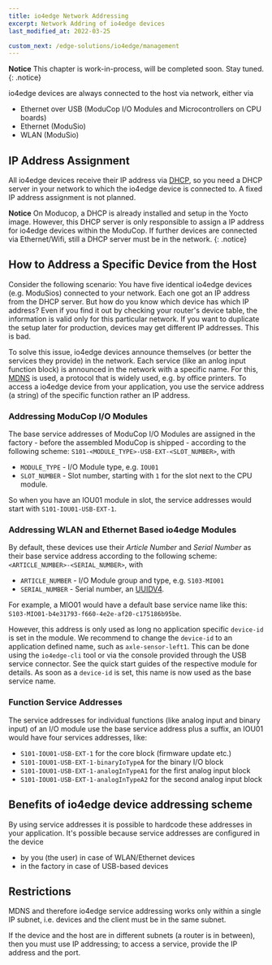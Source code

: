 ```yaml
---
title: io4edge Network Addressing
excerpt: Network Addring of io4edge devices
last_modified_at: 2022-03-25

custom_next: /edge-solutions/io4edge/management
---
```

**Notice** This chapter is work-in-process, will be completed soon. Stay tuned.
{: .notice}

io4edge devices are always connected to the host via network, either via
* Ethernet over USB (ModuCop I/O Modules and Microcontrollers on CPU boards)
* Ethernet (ModuSio)
* WLAN (ModuSio)

## IP Address Assignment

All io4edge devices receive their IP address via [DHCP](https://en.wikipedia.org/wiki/Dynamic_Host_Configuration_Protocol), so you need a DHCP server in your network to which the io4edge device is connected to. A fixed IP address assignment is not planned.

**Notice** On Moducop, a DHCP is already installed and setup in the Yocto image. However, this DHCP server is only responsible to assign a IP address for io4edge devices within the ModuCop. If further devices are connected via Ethernet/Wifi, still a DHCP server must be in the network.
{: .notice}

## How to Address a Specific Device from the Host

Consider the following scenario: You have five identical io4edge devices (e.g. ModuSios) connected to your network. Each one got an IP address from the DHCP server. But how do you know which device has which IP address? Even if you find it out by checking your router's device table, the information is valid only for this particular network. If you want to duplicate the setup later for production, devices may get different IP addresses. This is bad.

To solve this issue, io4edge devices announce themselves (or better the services they provide) in the network. Each service (like an anlog input function block) is announced in the network with a specific name. For this, [MDNS](https://en.wikipedia.org/wiki/Multicast_DNS) is used, a protocol that is widely used, e.g. by office printers. To access a io4edge device from your application, you use the service address (a string) of the specific function rather an IP address.

### Addressing ModuCop I/O Modules

The base service addresses of ModuCop I/O Modules are assigned in the factory - before the assembled ModuCop is shipped - according to the following scheme:
`S101-<MODULE_TYPE>-USB-EXT-<SLOT_NUMBER>`, with
* `MODULE_TYPE` - I/O Module type, e.g. `IOU01`
* `SLOT_NUMBER` - Slot number, starting with `1` for the slot next to the CPU module.

So when you have an IOU01 module in slot, the service addresses would start with `S101-IOU01-USB-EXT-1`.

### Addressing WLAN and Ethernet Based io4edge Modules

By default, these devices use their *Article Number* and *Serial Number* as their base service address according to the following scheme:
`<ARTICLE_NUMBER>-<SERIAL_NUMBER>`, with
* `ARTICLE_NUMBER` - I/O Module group and type, e.g. `S103-MIO01`
* `SERIAL_NUMBER` - Serial number, an [UUIDV4](https://en.wikipedia.org/wiki/Universally_unique_identifier).

For example, a MIO01 would have a default base service name like this: `S103-MIO01-b4e31793-f660-4e2e-af20-c175186b95be`.

However, this address is only used as long no application specific `device-id` is set in the module. We recommend to change the `device-id` to an application defined name, such as `axle-sensor-left1`. This can be done using the `io4edge-cli` tool or via the console provided through the USB service connector. See the quick start guides of the respective module for details. As soon as a `device-id` is set, this name is now used as the base service name.

### Function Service Addresses
The service addresses for individual functions (like analog input and binary input) of an I/O module use the base service address plus a suffix, an IOU01 would have four services addresses, like:
* `S101-IOU01-USB-EXT-1` for the core block (firmware update etc.)
* `S101-IOU01-USB-EXT-1-binaryIoTypeA` for the binary I/O block
* `S101-IOU01-USB-EXT-1-analogInTypeA1` for the first analog input block
* `S101-IOU01-USB-EXT-1-analogInTypeA2` for the second analog input block

## Benefits of io4edge device addressing scheme

By using service addresses it is possible to hardcode these addresses in your application. It's possible because service addresses are configured in the device
* by you (the user) in case of WLAN/Ethernet devices
* in the factory in case of USB-based devices

## Restrictions

MDNS and therefore io4edge service addressing works only within a single IP subnet, i.e. devices and the client must be in the same subnet.

If the device and the host are in different subnets (a router is in between), then you must use IP addressing; to access a service, provide the IP address and the port.
